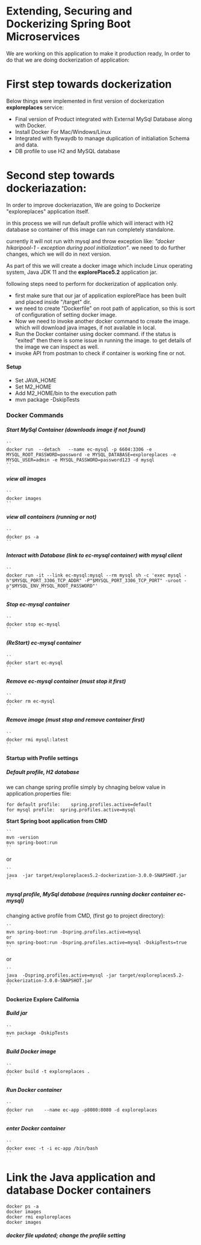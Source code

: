 # Extending, Securing and Dockerizing Spring Boot Microservices

We are working on this application to make it production ready, In order to do that we are doing dockerization of application:

# First step towards dockerization

Below things were implemented in first version of dockerization **exploreplaces** service:
-	Final version of Product integrated with External MySql Database along with Docker.
-	Install Docker For Mac/Windows/Linux
- 	Integrated with flywaydb to manage duplication of initialiation Schema and data.
-	DB profile to use H2 and MySQL database


# Second step towards dockeriazation:

In order to improve dockeriazation, We are going to Dockerize "exploreplaces" application itself.

in this process we will run default profile which will interact with H2 database so container of this image can run completely standalone.

currently it will not run with mysql and throw exception like: *"docker hikaripool-1 - exception during pool initialization"*. we need to do further changes, which we will do in next version.

As part of this we will create a docker image which include Linux operating system, Java JDK 11 and the **explorePlace5.2** application jar.

following steps need to perform for dockerization of application only.

- first make sure that our jar of application explorePlace has been built and placed inside "/target" dir.
- we need to create "Dockerfile" on root path of application, so this is sort of configuration of setting docker image.
- Now we need to invoke another docker command to create the image. which will download java images, if not available in local.
- Run the Docker container using docker command. if the status is "exited" then there is some issue in running the image. to get details of the image we can inspect as well.
- invoke API from postman to check if container is working fine or not.



#### Setup

-	Set JAVA_HOME
-	Set M2_HOME
-	Add M2_HOME/bin to the execution path
-	mvn package -DskipTests


### Docker Commands
##### Start MySql Container (downloads image if not found)
	``
	docker run  --detach   --name ec-mysql -p 6604:3306 -e MYSQL_ROOT_PASSWORD=password -e MYSQL_DATABASE=exploreplaces -e MYSQL_USER=admin -e MYSQL_PASSWORD=password123 -d mysql
	``

##### view all images
	``
	docker images
	``

##### view all containers (running or not)
	``
	docker ps -a
	``
##### Interact with Database (link to ec-mysql container) with mysql client
	``
	docker run -it --link ec-mysql:mysql --rm mysql sh -c 'exec mysql -h"$MYSQL_PORT_3306_TCP_ADDR" -P"$MYSQL_PORT_3306_TCP_PORT" -uroot -p"$MYSQL_ENV_MYSQL_ROOT_PASSWORD"'
	``
##### Stop ec-mysql container
	``
	docker stop ec-mysql
	``
##### (ReStart) ec-mysql container
	``
	docker start ec-mysql
	``
##### Remove ec-mysql container (must stop it first)
	``
	docker rm ec-mysql
	``
##### Remove image (must stop and remove container first)
	``
	docker rmi mysql:latest
	``


#### Startup with Profile settings
##### Default profile, H2 database

we can change spring profile simply by chnaging below value in application.properties file:

	for default profile:	spring.profiles.active=default
	for mysql profile:	spring.profiles.active=mysql


**Start Spring boot application from CMD**

	``
	mvn -version
	mvn spring-boot:run
	``
or

	``
	java  -jar target/exploreplaces5.2-dockerization-3.0.0-SNAPSHOT.jar
	``


##### mysql profile, MySql database (requires running docker container ec-mysql)
changing active profile from CMD, (first go to project directory):


	``
	mvn spring-boot:run -Dspring.profiles.active=mysql 
	or
	mvn spring-boot:run -Dspring.profiles.active=mysql -DskipTests=true
	``

or

	``
	java  -Dspring.profiles.active=mysql -jar target/exploreplaces5.2-dockerization-3.0.0-SNAPSHOT.jar
	``
	

#### Dockerize Explore California

##### Build jar
	``
	mvn package -DskipTests
	``
##### Build Docker image
	``
	docker build -t exploreplaces .
	``
##### Run Docker container
	``
	docker run    --name ec-app -p8080:8080 -d exploreplaces
	``
##### enter Docker container
	``
	docker exec -t -i ec-app /bin/bash
	``


# Link the Java application and database Docker containers

	docker ps -a
	docker images
	docker rmi exploreplaces
	docker images
##### docker file updated; change the profile setting





















